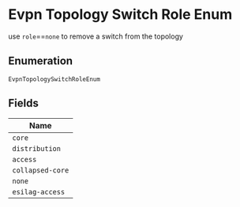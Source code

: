 
# Evpn Topology Switch Role Enum

use `role`==`none` to remove a switch from the topology

## Enumeration

`EvpnTopologySwitchRoleEnum`

## Fields

| Name |
|  --- |
| `core` |
| `distribution` |
| `access` |
| `collapsed-core` |
| `none` |
| `esilag-access` |

